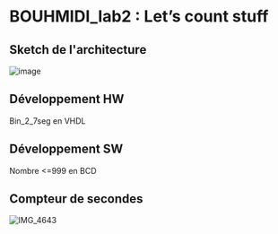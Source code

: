 # BOUHMIDI_lab2 : Let’s count stuff
## Sketch de l'architecture

![image](https://github.com/ESN2024/BOUHMIDI_lab2/assets/144927751/fae476ee-3986-4d6c-9eb7-872b55294ee0)

## Développement HW
Bin_2_7seg en VHDL

## Développement SW
Nombre <=999 en BCD


## Compteur de secondes
![IMG_4643](https://github.com/ESN2024/BOUHMIDI_lab2/assets/144927751/fff81306-65bf-4d25-833d-a0d9de7cd030)

